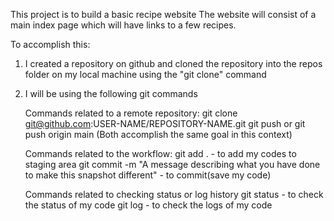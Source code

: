 This project is to build a basic recipe website
The website will consist of a main index page which will have links to a few recipes.

To accomplish this:
1. I created a repository on github and cloned the repository into the repos folder on my local machine using the "git clone" command
2. I will be using the following git commands 

    Commands related to a remote repository:
        git clone git@github.com:USER-NAME/REPOSITORY-NAME.git
        git push or git push origin main (Both accomplish the same goal in this context)

    Commands related to the workflow:
        git add . - to add my codes to staging area
        git commit -m "A message describing what you have done to make this snapshot different" - to commit(save my code)

    Commands related to checking status or log history
        git status - to check the status of my code
        git log - to check the logs of my code
